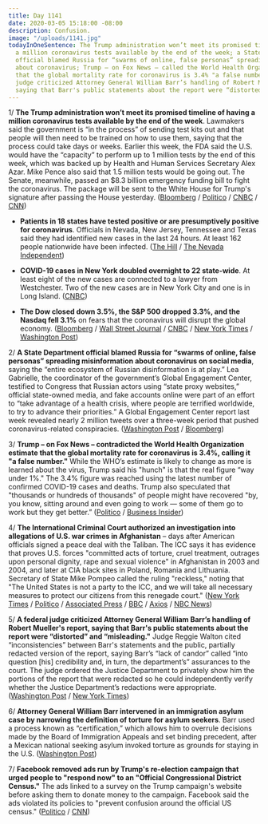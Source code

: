 ```yaml
---
title: Day 1141
date: 2020-03-05 15:18:00 -08:00
description: Confusion.
image: "/uploads/1141.jpg"
todayInOneSentence: The Trump administration won’t meet its promised timeline of having
  a million coronavirus tests available by the end of the week; a State Department
  official blamed Russia for “swarms of online, false personas” spreading misinformation
  about coronavirus; Trump – on Fox News – called the World Health Organization estimate
  that the global mortality rate for coronavirus is 3.4% "a false number"; and a federal
  judge criticized Attorney General William Barr’s handling of Robert Mueller's report,
  saying that Barr's public statements about the report were “distorted” and “misleading."
---
```


1/ **The Trump administration won’t meet its promised timeline of having a million coronavirus tests available by the end of the week**. Lawmakers said the government is “in the process” of sending test kits out and that people will then need to be trained on how to use them, saying that the process could take days or weeks. Earlier this week, the FDA said the U.S. would have the “capacity” to perform up to 1 million tests by the end of this week, which was backed up by Health and Human Services Secretary Alex Azar. Mike Pence also said that 1.5 million tests would be going out. The Senate, meanwhile, passed an $8.3 billion emergency funding bill to fight the coronavirus. The package will be sent to the White House for Trump's signature after passing the House yesterday. ([Bloomberg](https://www.bloomberg.com/news/articles/2020-03-05/u-s-won-t-meet-coronavirus-test-rollout-goal-senators-say) / [Politico](https://www.politico.com/news/2020/03/05/senate-approves-83-billion-emergency-coronavirus-package-122266) / [CNBC](https://www.cnbc.com/2020/03/05/senate-passes-8point3-billion-coronavirus-bill-sending-it-to-trumps-desk.html) / [CNN](https://www.cnn.com/2020/03/05/politics/coronavirus-senate-vote-response-funding-package/index.html))

* **Patients in 18 states have tested positive or are presumptively positive for coronavirus**. Officials in Nevada, New Jersey, Tennessee and Texas said they had identified new cases in the last 24 hours. At least 162 people nationwide have been infected. ([The Hill](https://thehill.com/policy/healthcare/486123-coronavirus-outbreak-expands-to-18-states) / [The Nevada Independent](https://thenevadaindependent.com/article/first-patient-in-nevada-tests-presumptively-positive-for-novel-coronavirus-through-va-health-system))

* **COVID-19 cases in New York doubled overnight to 22 state-wide**. At least eight of the new cases are connected to a lawyer from Westchester. Two of the new cases are in New York City and one is in Long Island. ([CNBC](https://www.cnbc.com/2020/03/05/coronavirus-cases-in-new-york-doubled-overnight-as-gov-cuomo-confirms-11-new-infections.html))

* **The Dow closed down 3.5%, the S&P 500 dropped 3.3%, and the Nasdaq fell 3.1%** on fears that the coronavirus will disrupt the global economy. ([Bloomberg](https://www.bloomberg.com/news/articles/2020-03-04/asia-to-extend-global-stock-rally-on-stimulus-hope-markets-wrap?srnd=premium&sref=MIBMEEoj) / [Wall Street Journal](https://www.wsj.com/articles/global-markets-follow-u-s-stocks-higher-11583376176) / [CNBC](https://www.cnbc.com/2020/03/05/us-markets-dow-futures-indicate-opening-drop.html) / [New York Times](https://www.nytimes.com/2020/03/05/business/stock-market-covid-19.html) / [Washington Post](https://www.washingtonpost.com/business/2020/03/05/stocks-today-coronavirus-markets/))

2/ **A State Department official blamed Russia for “swarms of online, false personas” spreading misinformation about coronavirus on social media**, saying the “entire ecosystem of Russian disinformation is at play.” Lea Gabrielle, the coordinator of the government’s Global Engagement Center, testified to Congress that Russian actors using “state proxy websites,” official state-owned media, and fake accounts online were part of an effort to “take advantage of a health crisis, where people are terrified worldwide, to try to advance their priorities.” A Global Engagement Center report last week revealed nearly 2 million tweets over a three-week period that pushed coronavirus-related conspiracies. ([Washington Post](https://www.washingtonpost.com/technology/2020/03/05/state-department-face-fresh-questions-senate-about-coronavirus-misinformation-online/) / [Bloomberg](https://www.bloomberg.com/news/articles/2020-03-05/coronavirus-is-fueling-nation-state-disinformation-campaigns))

3/ **Trump – on Fox News – contradicted the World Health Organization estimate that the global mortality rate for coronavirus is 3.4%, calling it "a false number."** While the WHO’s estimate is likely to change as more is learned about the virus, Trump said his "hunch" is that the real figure “way under 1%." The 3.4% figure was reached using the latest number of confirmed COVID-19 cases and deaths. Trump also speculated that "thousands or hundreds of thousands" of people might have recovered "by, you know, sitting around and even going to work — some of them go to work but they get better.” ([Politico](https://www.politico.com/news/2020/03/05/trump-coronavirus-scientists-on-edge-122121) / [Business Insider](https://www.businessinsider.com/trump-claim-death-rate-coronavirus-word-health-organization-2020-3))

4/ **The International Criminal Court authorized an investigation into allegations of U.S. war crimes in Afghanistan** – days after American officials signed a peace deal with the Taliban. The ICC says it has evidence that proves U.S. forces "committed acts of torture, cruel treatment, outrages upon personal dignity, rape and sexual violence" in Afghanistan in 2003 and 2004, and later at CIA black sites in Poland, Romania and Lithuania. Secretary of State Mike Pompeo called the ruling "reckless," noting that "The United States is not a party to the ICC, and we will take all necessary measures to protect our citizens from this renegade court." ([New York Times](https://www.nytimes.com/2020/03/05/world/europe/afghanistan-war-crimes-icc.html) / [Politico](https://www.politico.com/news/2020/03/05/mike-pompeo-afghanistan-war-crimes-probe-122080) / [Associated Press](https://apnews.com/b1149fb9a2f6d2e8c811746759d9a34b) / [BBC](https://www.bbc.com/news/world-asia-51751717) / [Axios](https://www.axios.com/international-criminal-court-afghanistan-war-crimes-66174abf-c141-4a01-9c01-126f82a2f58a.html) / [NBC News](https://www.nbcnews.com/news/world/icc-approves-probe-u-s-personnel-alleged-war-crimes-afghanistan-n1150276))

5/ **A federal judge criticized Attorney General William Barr’s handling of Robert Mueller's report, saying that Barr's public statements about the report were “distorted” and “misleading."** Judge Reggie Walton cited “inconsistencies” between Barr's statements and the public, partially redacted version of the report, saying Barr’s “lack of candor” called “into question \[his\] credibility and, in turn, the department’s” assurances to the court. The judge ordered the Justice Department to privately show him the portions of the report that were redacted so he could independently verify whether the Justice Department’s redactions were appropriate. ([Washington Post](https://www.washingtonpost.com/national-security/mueller-report-attorney-general-william-barr/2020/03/05/3fa7afce-5f2c-11ea-b29b-9db42f7803a7_story.html) / [New York Times](https://www.nytimes.com/2020/03/05/us/politics/mueller-report-barr-judge-walton.html))

6/ **Attorney General William Barr intervened in an immigration asylum case by narrowing the definition of torture for asylum seekers**. Barr used a process known as “certification,” which allows him to overrule decisions made by the Board of Immigration Appeals and set binding precedent, after a Mexican national seeking asylum invoked torture as grounds for staying in the U.S. ([Washington Post](https://www.washingtonpost.com/immigration/2020/03/05/william-barr-certification-power/))

7/ **Facebook removed ads run by Trump's re-election campaign that urged people to "respond now" to an "Official Congressional District Census."** The ads linked to a survey on the Trump campaign's website before asking them to donate money to the campaign. Facebook said the ads violated its policies to "prevent confusion around the official US census." ([Politico](https://www.politico.com/news/2020/03/05/facebook-removes-trump-campaign-ad-122374) / [CNN](https://www.cnn.com/2020/03/05/tech/facebook-trump-census-ads/index.html))